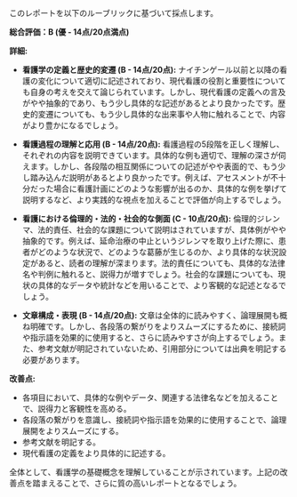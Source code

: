 このレポートを以下のルーブリックに基づいて採点します。

**総合評価：B (優 - 14点/20点満点)**

**詳細:**

* **看護学の定義と歴史的変遷 (B - 14点/20点):**  ナイチンゲール以前と以降の看護の変化について適切に記述されており、現代看護の役割と重要性についても自身の考えを交えて論じられています。しかし、現代看護の定義への言及がやや抽象的であり、もう少し具体的な記述があるとより良かったです。歴史的変遷についても、もう少し具体的な出来事や人物に触れることで、内容がより豊かになるでしょう。

* **看護過程の理解と応用 (B - 14点/20点):** 看護過程の5段階を正しく理解し、それぞれの内容を説明できています。具体的な例も適切で、理解の深さが伺えます。しかし、各段階の相互関係についての記述がやや表面的で、もう少し踏み込んだ説明があるとより良かったです。例えば、アセスメントが不十分だった場合に看護計画にどのような影響が出るのか、具体的な例を挙げて説明するなど、より実践的な視点を加えることで評価が向上するでしょう。

* **看護における倫理的・法的・社会的な側面 (C - 10点/20点):** 倫理的ジレンマ、法的責任、社会的な課題について説明はされていますが、具体例がやや抽象的です。例えば、延命治療の中止というジレンマを取り上げた際に、患者がどのような状況で、どのような葛藤が生じるのか、より具体的な状況設定があると、読者の理解が深まります。法的責任についても、具体的な法律名や判例に触れると、説得力が増すでしょう。社会的な課題についても、現状の具体的なデータや統計などを用いることで、より客観的な記述となるでしょう。

* **文章構成・表現 (B - 14点/20点):**  文章は全体的に読みやすく、論理展開も概ね明確です。しかし、各段落の繋がりをよりスムーズにするために、接続詞や指示語を効果的に使用すると、さらに読みやすさが向上するでしょう。また、参考文献が明記されていないため、引用部分については出典を明記する必要があります。


**改善点:**

* 各項目において、具体的な例やデータ、関連する法律名などを加えることで、説得力と客観性を高める。
* 各段落の繋がりを意識し、接続詞や指示語を効果的に使用することで、論理展開をよりスムーズにする。
* 参考文献を明記する。
* 現代看護の定義をより具体的に記述する。


全体として、看護学の基礎概念を理解していることが示されています。上記の改善点を踏まえることで、さらに質の高いレポートとなるでしょう。
